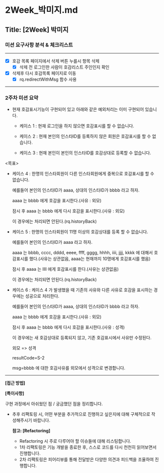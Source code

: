 # 2Week_박미지.md

## Title: [2Week] 박미지

### 미션 요구사항 분석 & 체크리스트

---
- [x] 호감 목록 페이지에서 삭제 버튼 누를시 항목 삭제
  - [x] 삭제 전 로그인한 사람이 호감리스트 주인인지 확인
- [x] 삭제후 다시 호감목록 페이지로 이동
  - [x] rq.redirectWithMsg 함수 사용

---
### 2주차 미션 요약
- 현재 호감표시기능이 구현되어 있고 아래와 같은 예외처리는 이미 구현되어 있습니다.

  - 케이스 1 : 현재 로그인을 하지 않으면 호감표시를 할 수 없습니다.

  - 케이스 2 : 현재 본인의 인스타ID를 등록하지 않은 회원은 호감표시를 할 수 없습니다.
  
  - 케이스 3 : 현재 본인이 본인의 인스타ID를 호감상대로 등록할 수 없습니다.

<목표>

  - 케이스 4 : 한명의 인스타회원이 다른 인스타회원에게 중복으로 호감표시를 할 수 없습니다.

    예를들어 본인의 인스타ID가 aaaa, 상대의 인스타ID가 bbbb 라고 하자.
    
    aaaa 는 bbbb 에게 호감을 표시한다.(사유 : 외모)
    
    잠시 후 aaaa 는 bbbb 에게 다시 호감을 표시한다.(사유 : 외모)
    
    이 경우에는 처리되면 안된다.(rq.historyBack)

  - 케이스 5 : 한명의 인스타회원이 11명 이상의 호감상대를 등록 할 수 없습니다.

    예를들어 본인의 인스타ID가 aaaa 라고 하자.
    
    aaaa 는 bbbb, cccc, dddd, eeee, ffff, gggg, hhhh, iiii, jjjj, kkkk 에 대해서 호감표시를 했다.(사유는 상관없음, aaaa는 현재까지 10명에게 호감표시를 했음)
    
    잠시 후 aaaa 는 llll 에게 호감표시를 한다.(사유는 상관없음)
    
    이 경우에는 처리되면 안된다.(rq.historyBack)
  - 케이스 6 : 케이스 4 가 발생했을 때 기존의 사유와 다른 사유로 호감을 표시하는 경우에는 성공으로 처리한다.

    예를들어 본인의 인스타ID가 aaaa, 상대의 인스타ID가 bbbb 라고 하자.
    
    aaaa 는 bbbb 에게 호감을 표시한다.(사유 : 외모)
    
    잠시 후 aaaa 는 bbbb 에게 다시 호감을 표시한다.(사유 : 성격)
    
    이 경우에는 새 호감상대로 등록되지 않고, 기존 호감표시에서 사유만 수정된다.

    외모 => 성격
    
    resultCode=S-2
    
    msg=bbbb 에 대한 호감사유를 외모에서 성격으로 변경합니다.

---

**[접근 방법]**




**[특이사항]**

구현 과정에서 아쉬웠던 점 / 궁금했던 점을 정리합니다.

- 추후 리팩토링 시, 어떤 부분을 추가적으로 진행하고 싶은지에 대해 구체적으로 작성해주시기 바랍니다.

  **참고: [Refactoring]**

    - Refactoring 시 주로 다루어야 할 이슈들에 대해 리스팅합니다.
    - 1차 리팩토링은 기능 개발을 종료한 후, 스스로 코드를 다시 천천히 읽어보면서 진행합니다.
    - 2차 리팩토링은 피어리뷰를 통해 전달받은 다양한 의견과 피드백을 조율하여 진행합니다.